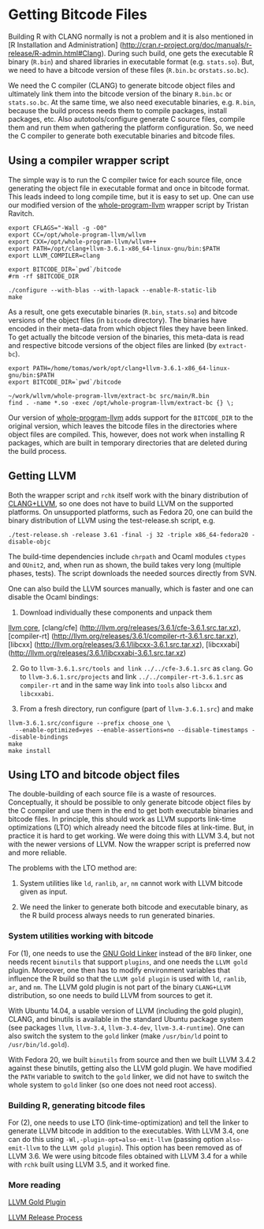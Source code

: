 # Getting Bitcode Files

Building R with CLANG normally is not a problem and it is also mentioned in
[R Installation and Administration]
(http://cran.r-project.org/doc/manuals/r-release/R-admin.html#Clang). 
During such build, one gets the executable R binary (`R.bin`) and shared
libraries in executable format (e.g.  `stats.so`).  But, we need to have a
bitcode version of these files (`R.bin.bc` or`stats.so.bc`).

We need the C compiler (CLANG) to generate bitcode object files and
ultimately link them into the bitcode version of the binary `R.bin.bc` or
`stats.so.bc`.  At the same time, we also need executable binaries, e.g. 
`R.bin`, because the build process needs them to compile packages, install
packages, etc.  Also autotools/configure generate C source files, compile
them and run them when gathering the platform configuration.  So, we need
the C compiler to generate both executable binaries and bitcode files.

## Using a compiler wrapper script

The simple way is to run the C compiler twice for each source file, once
generating the object file in executable format and once in bitcode format. 
This leads indeed to long compile time, but it is easy to set up.  One can
use our modified version of the
[whole-program-llvm](https://github.com/kalibera/whole-program-llvm) wrapper
script by Tristan Ravitch.

```
export CFLAGS="-Wall -g -O0"
export CC=/opt/whole-program-llvm/wllvm
export CXX=/opt/whole-program-llvm/wllvm++
export PATH=/opt/clang+llvm-3.6.1-x86_64-linux-gnu/bin:$PATH
export LLVM_COMPILER=clang

export BITCODE_DIR=`pwd`/bitcode
#rm -rf $BITCODE_DIR

./configure --with-blas --with-lapack --enable-R-static-lib
make
```

As a result, one gets executable binaries (`R.bin`, `stats.so`) and bitcode
versions of the object files (in `bitcode` directory). The binaries have
encoded in their meta-data from which object files they have been linked. To
get actually the bitcode version of the binaries, this meta-data is read and
respective bitcode versions of the object files are linked (by `extract-bc`).

```
export PATH=/home/tomas/work/opt/clang+llvm-3.6.1-x86_64-linux-gnu/bin:$PATH
export BITCODE_DIR=`pwd`/bitcode

~/work/wllvm/whole-program-llvm/extract-bc src/main/R.bin
find . -name *.so -exec /opt/whole-program-llvm/extract-bc {} \;

```

Our version of
[whole-program-llvm](https://github.com/kalibera/whole-program-llvm) adds
support for the `BITCODE_DIR` to the original version, which leaves the
bitcode files in the directories where object files are compiled.  This,
however, does not work when installing R packages, which are built in
temporary directories that are deleted during the build process.

## Getting LLVM

Both the wrapper script and `rchk` itself work with the binary distribution
of [CLANG+LLVM](http://llvm.org/releases/download.html#3.6.1), so one does
not have to build LLVM on the supported platforms.  On unsupported
platforms, such as Fedora 20, one can build the binary distribution of LLVM
using the test-release.sh script, e.g.

```
./test-release.sh -release 3.61 -final -j 32 -triple x86_64-fedora20 -disable-objc
```

The build-time dependencies include `chrpath` and Ocaml modules `ctypes` and
`OUnit2`, and, when run as shown, the build takes very long (multiple
phases, tests). The script downloads the needed sources directly from SVN.

One can also build the LLVM sources manually, which is faster and one can
disable the Ocaml bindings:

1. Download individually these components and unpack them

[llvm core](http://llvm.org/releases/3.6.1/llvm-3.6.1.src.tar.xz), 
[clang/cfe] (http://llvm.org/releases/3.6.1/cfe-3.6.1.src.tar.xz),
[compiler-rt] (http://llvm.org/releases/3.6.1/compiler-rt-3.6.1.src.tar.xz),
[libcxx] (http://llvm.org/releases/3.6.1/libcxx-3.6.1.src.tar.xz),
[libcxxabi] (http://llvm.org/releases/3.6.1/libcxxabi-3.6.1.src.tar.xz)

2. Go to `llvm-3.6.1.src/tools and link` `../../cfe-3.6.1.src` as `clang`. 
Go to `llvm-3.6.1.src/projects` and link `../../compiler-rt-3.6.1.src` as
`compiler-rt` and in the same way link into `tools` also `libcxx` and `libcxxabi`.

3. From a fresh directory, run configure (part of `llvm-3.6.1.src`) and make

```
llvm-3.6.1.src/configure --prefix choose_one \
  --enable-optimized=yes --enable-assertions=no --disable-timestamps --disable-bindings
make
make install
```


## Using LTO and bitcode object files

The double-building of each source file is a waste of resources. 
Conceptually, it should be possible to only generate bitcode object files by
the C compiler and use them in the end to get both executable binaries and
bitcode files.  In principle, this should work as LLVM supports link-time
optimizations (LTO) which already need the bitcode files at link-time.  But,
in practice it is hard to get working.  We were doing this with LLVM 3.4,
but not with the newer versions of LLVM.  Now the wrapper script is
preferred now and more reliable.

The problems with the LTO method are:

1. System utilities like `ld`, `ranlib`, `ar`, `nm` cannot work with LLVM
bitcode given as input.

2. We need the linker to generate both bitcode and executable binary, as the
R build process always needs to run generated binaries.

### System utilities working with bitcode

For (1), one needs to use the [GNU Gold
Linker](http://en.wikipedia.org/wiki/Gold_%28linker%29) instead of the `BFD`
linker, one needs recent `binutils` that support `plugins`, and one needs
the `LLVM gold` plugin. Moreover, one then has to modify environment
variables that influence the R build so that the `LLVM gold plugin` is used
with `ld`, `ranlib`, `ar`, and `nm`. The LLVM gold plugin is not part of the
binary `CLANG+LLVM` distribution, so one needs to build LLVM from sources to
get it.

With Ubuntu 14.04, a usable version of LLVM (including the gold plugin),
CLANG, and binutils is available in the standard Ubuntu package system (see
packages `llvm`, `llvm-3.4`, `llvm-3.4-dev`, `llvm-3.4-runtime`).  One can
also switch the system to the `gold` linker (make `/usr/bin/ld` point to
`/usr/bin/ld.gold`).

With Fedora 20, we built `binutils` from source and then we built LLVM 3.4.2
against these binutils, getting also the LLVM gold plugin.  We have modified
the `PATH` variable to switch to the `gold` linker, we did not have to
switch the whole system to `gold` linker (so one does not need root access).

### Building R, generating bitcode files

For (2), one needs to use LTO (link-time-optimization) and tell the linker
to generate LLVM bitcode in addition to the executables.  With LLVM 3.4, one
can do this using `-Wl,-plugin-opt=also-emit-llvm` (passing option
`also-emit-llvm` to the `LLVM gold plugin`).  This option has been removed
as of LLVM 3.6. We were using bitcode files obtained with LLVM 3.4 for a
while with `rchk` built using LLVM 3.5, and it worked fine.

### More reading

[LLVM Gold Plugin](http://llvm.org/docs/GoldPlugin.html)

[LLVM Release Process](http://llvm.org/docs/ReleaseProcess.html)
